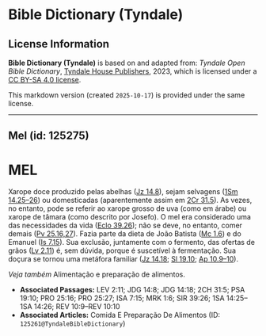 # Bible Dictionary (Tyndale)

## License Information

**Bible Dictionary (Tyndale)** is based on and adapted from: _Tyndale Open Bible Dictionary_, [Tyndale House Publishers](https://tyndaleopenresources.com/), 2023, which is licensed under a [CC BY-SA 4.0 license](https://creativecommons.org/licenses/by-sa/4.0/legalcode.en).

This markdown version (created `2025-10-17`) is provided under the same license.



--------------------------------

## Mel (id: 125275)

MEL
===

Xarope doce produzido pelas abelhas ([Jz 14\.8](https://ref.ly/Judg14:8)), sejam selvagens ([1Sm 14\.25–26](https://ref.ly/1Sam14:25-1Sam14:26)) ou domesticadas (aparentemente assim em [2Cr 31\.5](https://ref.ly/2Chr31:5)). As vezes, no entanto, pode se referir ao xarope grosso de uva (como em árabe) ou xarope de tâmara (como descrito por Josefo). O mel era considerado uma das necessidades da vida ([Eclo 39\.26](https://ref.ly/Sir39:26)); não se deve, no entanto, comer demais ([Pv 25\.16,27](https://ref.ly/Prov25:16)). Fazia parte da dieta de João Batista ([Mc 1\.6](https://ref.ly/Mark1:6)) e do Emanuel ([Is 7\.15](https://ref.ly/Isa7:15)). Sua exclusão, juntamente com o fermento, das ofertas de grãos ([Lv 2\.11](https://ref.ly/Lev2:11)) é, sem dúvida, porque é suscetível à fermentação. Sua doçura se tornou uma metáfora familiar ([Jz 14\.18](https://ref.ly/Judg14:18); [Sl 19\.10](https://ref.ly/Ps19:10); [Ap 10\.9–10](https://ref.ly/Rev10:9-Rev10:10)).

*Veja também* Alimentação e preparação de alimentos.

* **Associated Passages:** LEV 2:11; JDG 14:8; JDG 14:18; 2CH 31:5; PSA 19:10; PRO 25:16; PRO 25:27; ISA 7:15; MRK 1:6; SIR 39:26; 1SA 14:25–1SA 14:26; REV 10:9–REV 10:10
* **Associated Articles:** Comida E Preparação De Alimentos (ID: `125261@TyndaleBibleDictionary`)

